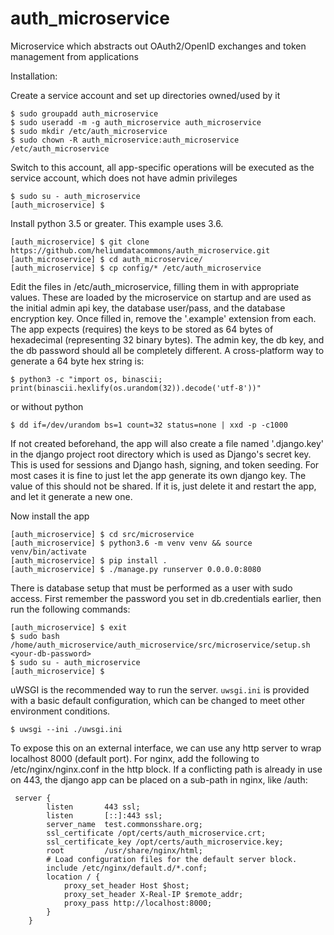 # auth_microservice
Microservice which abstracts out OAuth2/OpenID exchanges and token management from applications

Installation:

Create a service account and set up directories owned/used by it
```
$ sudo groupadd auth_microservice
$ sudo useradd -m -g auth_microservice auth_microservice
$ sudo mkdir /etc/auth_microservice
$ sudo chown -R auth_microservice:auth_microservice /etc/auth_microservice
```

Switch to this account, all app-specific operations will be executed as the service account, which does not have admin privileges
```
$ sudo su - auth_microservice
[auth_microservice] $ 
```

Install python 3.5 or greater. This example uses 3.6.

```
[auth_microservice] $ git clone https://github.com/heliumdatacommons/auth_microservice.git
[auth_microservice] $ cd auth_microservice/
[auth_microservice] $ cp config/* /etc/auth_microservice
```

Edit the files in /etc/auth_microservice, filling them in with appropriate values. These are loaded by the microservice on startup and are used as the initial admin api key, the database user/pass, and the database encryption key. Once filled in, remove the '.example' extension from each. The app expects (requires) the keys to be stored as 64 bytes of hexadecimal (representing 32 binary bytes). The admin key, the db key, and the db password should all be completely different. A cross-platform way to generate a 64 byte hex string is:

`$ python3 -c "import os, binascii; print(binascii.hexlify(os.urandom(32)).decode('utf-8'))"`

or without python

`$ dd if=/dev/urandom bs=1 count=32 status=none | xxd -p -c1000`

If not created beforehand, the app will also create a file named '.django.key' in the django project root directory which is used as Django's secret key. This is used for sessions and Django hash, signing, and token seeding. For most cases it is fine to just let the app generate its own django key. The value of this should not be shared. If it is, just delete it and restart the app, and let it generate a new one. 

Now install the app

```
[auth_microservice] $ cd src/microservice
[auth_microservice] $ python3.6 -m venv venv && source venv/bin/activate
[auth_microservice] $ pip install .
[auth_microservice] $ ./manage.py runserver 0.0.0.0:8080
```

There is database setup that must be performed as a user with sudo access.  First remember the password you set in db.credentials earlier, then run the following commands:
```
[auth_microservice] $ exit
$ sudo bash /home/auth_microservice/auth_microservice/src/microservice/setup.sh <your-db-password>
$ sudo su - auth_microservice
[auth_microservice] $
```

uWSGI is the recommended way to run the server. `uwsgi.ini` is provided with a basic default configuration, which can be changed to meet other environment conditions.

```
$ uwsgi --ini ./uwsgi.ini
```

To expose this on an external interface, we can use any http server to wrap localhost 8000 (default port).  For nginx, add the following to /etc/nginx/nginx.conf in the http block.  If a conflicting path is already in use on 443, the django app can be placed on a sub-path in nginx, like /auth:
```
 server {
        listen       443 ssl;
        listen       [::]:443 ssl;
        server_name  test.commonsshare.org;
        ssl_certificate /opt/certs/auth_microservice.crt;
        ssl_certificate_key /opt/certs/auth_microservice.key;
        root         /usr/share/nginx/html;
        # Load configuration files for the default server block.
        include /etc/nginx/default.d/*.conf;
        location / {
            proxy_set_header Host $host;
            proxy_set_header X-Real-IP $remote_addr;
            proxy_pass http://localhost:8000;
        }
    }
```


